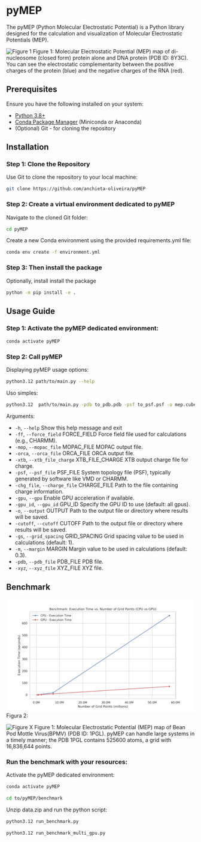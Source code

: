 # pyMEP
The pyMEP (Python Molecular Electrostatic Potential) is a Python library designed for the calculation and visualization of Molecular Electrostatic Potentials (MEP).


![Figure 1](https://github.com/anchieta-oliveira/pyMEP/blob/main/gallery/fig_8Y3C.png)
Figure 1: Molecular Electrostatic Potential (MEP) map of di-nucleosome (closed form) protein alone and DNA protein (PDB ID: 8Y3C). You can see the electrostatic complementarity between the positive charges of the protein (blue) and the negative charges of the RNA (red).  


## Prerequisites
Ensure you have the following installed on your system:
- [Python 3.8+](https://www.python.org/downloads/)
- [Conda Package Manager](https://docs.conda.io/en/latest/miniconda.html) (Miniconda or Anaconda)
- (Optional) Git - for cloning the repository

## Installation 
### Step 1: Clone the Repository
Use Git to clone the repository to your local machine:
```bash
git clone https://github.com/anchieta-oliveira/pyMEP
```

### Step 2: Create a virtual environment dedicated to pyMEP
Navigate to the cloned Git folder:
```bash
cd pyMEP
```
Create a new Conda environment using the provided requirements.yml file:
```bash
conda env create -f environment.yml
```

### Step 3: Then install the package
Optionally, install install the package
```bash
python -m pip install -e .
```

## Usage Guide 
### Step 1: Activate the pyMEP dedicated environment:
```bash
conda activate pyMEP
```

### Step 2: Call pyMEP
Displaying pyMEP usage options:
```bash
python3.12 path/to/main.py --help
```

Uso simples:
```bash
python3.12  path/to/main.py -pdb to_pdb.pdb -psf to_psf.psf -o mep.cube
```

Arguments:
-  `-h`, `--help`       Show this help message and exit
-  `-ff`, `--force_field` FORCE_FIELD
                        Force field file used for calculations (e.g., CHARMM).
-  `-mop`, `--mopac_file` MOPAC_FILE
                        MOPAC output file.
-  `-orca`, `--orca_file` ORCA_FILE
                        ORCA output file.
-  `-xtb`, `--xtb_file_charge` XTB_FILE_CHARGE
                        XTB output charge file for charge.
-  `-psf`, `--psf_file` PSF_FILE
                        System topology file (PSF), typically generated by software like VMD or CHARMM.
-  `-chg_file`, `--charge_file` CHARGE_FILE
                        Path to the file containing charge information.
-  `-gpu`, `--gpu`           Enable GPU acceleration if available.
-  `-gpu_id`, `--gpu_id` GPU_ID
                        Specify the GPU ID to use (default: all gpus).
-  `-o`, `--output` OUTPUT
                        Path to the output file or directory where results will be saved.
-  `-cutoff`, `--cutoff` CUTOFF
                        Path to the output file or directory where results will be saved.
-  `-gs`, `--grid_spacing` GRID_SPACING
                        Grid spacing value to be used in calculations (default: 1).
-  `-m`, `--margin` MARGIN
                        Margin value to be used in calculations (default: 0.3).
-  `-pdb`, `--pdb_file` PDB_FILE
                        PDB file.
-  `-xyz`, `--xyz_file` XYZ_FILE
                        XYZ file.


## Benchmark
![Figura 2](https://github.com/anchieta-oliveira/pyMEP/blob/main/benchmark/2luf_cpu_gpu.png)
Figura 2: 

![Figure X](https://github.com/anchieta-oliveira/pyMEP/blob/main/gallery/fig_1PGL.png)
Figure 1: Molecular Electrostatic Potential (MEP) map of Bean Pod Mottle Virus(BPMV) (PDB ID: 1PGL). pyMEP can handle large systems in a timely manner; the PDB 1PGL contains 525600 atoms, a grid with 16,836,644 points.

### Run the benchmark with your resources:
Activate the pyMEP dedicated environment:
```bash
conda activate pyMEP
```

```bash
cd to/pyMEP/benchmark
```

Unzip data.zip and run the python script:
```bash
python3.12 run_benchmark.py
```

```bash
python3.12 run_benchmark_multi_gpu.py
```